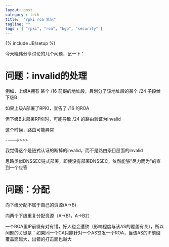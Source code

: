 ```yaml
---
layout: post
category : tech
title:  "rpki roa 笔记"
tagline: ""
tags : [ "rpki", "roa", "bgp", "security" ] 
---
```

{% include JB/setup %}

今天晓伟分享讨论的几个问题，记一下：

# 问题：invalid的处理

例如，上级A拥有 某个 /16 前缀的地址段，且划分了该地址段的某个 /24 子段给下级B

如果上级A部署了RPKI，宣告了 /16 的ROA

但下级B未部署RPKI时，可能导致 /24 的路由验证为invalid

这个时候，路由可能异常

---->>>>

我觉得这个是链式认证的断掉的invalid，而不是路由条目层面的invalid

思路类似DNSSEC链式部署，即使没有部署DNSSEC，依然能够"尽力而为"的查到一个应答

# 问题：分配

向下级分配不属于自己的资源(A->B)

向两个下级重复分配资源（A->B1，A->B2）

一个ROA里IP前缀有对有错，好人也会遭殃（影响程度与该AS的覆盖有关），所以问题的关键是：如果同一个CA只能针对一个AS签发一个ROA，当该AS的IP前缀覆盖面越大，出错的打击面也越大

